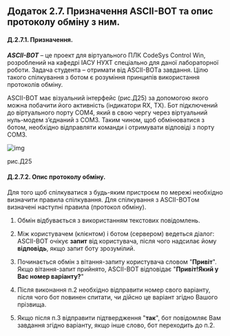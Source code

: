 ## Додаток 2.7. Призначення ASCII-BOT та опис протоколу обміну з ним.

#### Д.2.7.1. Призначення. 

***ASCII-BOT*** – це проект для віртуального ПЛК CodeSys Control Win, розроблений на кафедрі ІАСУ НУХТ спеціально для даної лабораторної роботи. Задача студента – отримати від ASCII-BOTа завдання. Цілю такого спілкування з ботом є розуміння принципів використання протоколів обміну. 

ASCII-BOT має візуальний інтерфейс (рис.Д25) за допомогою якого можна побачити його активність (індикатори RX, TX). Бот підключений до віртуального порту COM4, який в свою чергу через віртуальний нуль-модем з’єднаний з COM3. Таким чином, щоб обмінюватися з ботом, необхідно відправляти команди і отримувати відповіді з порту COM3.  

![img](media2/Д25.png)

рис.Д25

#### Д.2.7.2. Опис протоколу обміну. 

Для того щоб спілкуватися з будь-яким пристроєм по мережі необхідно визначити правила спілкування. Для спілкування з ASCII-BOTом визначені наступні правила (протокол обміну).

1. Обмін відбувається з використанням текстових повідомлень.

2. Між користувачем (клієнтом) і ботом (сервером) ведеться діалог: ASCII-BOT очікує **запит** від користувача, після чого надсилає йому **відповідь**, якщо запит боту зрозумілий. 

2. Починається обмін з вітання-запиту користувача словом "**Привіт**". Якщо вітання-запит прийнято, ASCII-BOT відповідає "**Привіт!Який у Вас номер варіанту?**"

3. Після виконання п.2 необхідно відправити номер свого варіанту, після чого бот повинен спитати, чи дійсно це варіант згідно Вашого прізвища.

4. Якщо після п.3 відправити підтвердження "**так**", бот повідомляє Вам завдання згідно варіанту, якщо інше слово, бот переходить до п.2.     